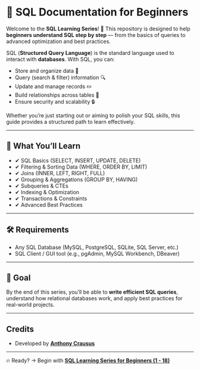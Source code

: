 
# 📘 SQL Documentation for Beginners

Welcome to the **SQL Learning Series**! 🚀
This repository is designed to help **beginners understand SQL step by step** — from the basics of queries to advanced optimization and best practices.

SQL (**Structured Query Language**) is the standard language used to interact with **databases**. With SQL, you can:

* Store and organize data 📂
* Query (search & filter) information 🔍
* Update and manage records ✏️
* Build relationships across tables 🔗
* Ensure security and scalability 🔒

Whether you’re just starting out or aiming to polish your SQL skills, this guide provides a structured path to learn effectively.

---

## 📑 What You’ll Learn

- ✔ SQL Basics (SELECT, INSERT, UPDATE, DELETE)  
- ✔ Filtering & Sorting Data (WHERE, ORDER BY, LIMIT)  
- ✔ Joins (INNER, LEFT, RIGHT, FULL)  
- ✔ Grouping & Aggregations (GROUP BY, HAVING)  
- ✔ Subqueries & CTEs  
- ✔ Indexing & Optimization  
- ✔ Transactions & Constraints  
- ✔ Advanced Best Practices  

---

## 🛠 Requirements

* Any SQL Database (MySQL, PostgreSQL, SQLite, SQL Server, etc.)
* SQL Client / GUI tool (e.g., pgAdmin, MySQL Workbench, DBeaver)

---

## 🎯 Goal

By the end of this series, you’ll be able to **write efficient SQL queries**, understand how relational databases work, and apply best practices for real-world projects.

---
## Credits
- Developed by **[Anthony Crausus](https://github.com/anthonyc-dev)**

---

🔥 Ready? → Begin with **[SQL Learning Series for Beginners (1 - 18)](SQL%20Learning%20Series%20for%20Beginners%20(1%20-%2018).md)**


